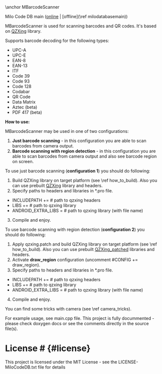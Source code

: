 \anchor MBarcodeScanner

Milo Code DB main ([online](https://qtdocs.milosolutions.com/milo-code-db/main/) | [offline](\ref milodatabasemain))

MBarcodeScanner is used for scanning barcodes and QR codes. It's based on [QZXing](https://github.com/ftylitak/qzxing) library.

Supports barcode decoding for the following types: 

 * UPC-A 	
 * UPC-E 	
 * EAN-8 	
 * EAN-13 	
 * ITF 	
 * Code 39 
 * Code 93 	
 * Code 128 	
 * Codabar 	
 * QR Code
 * Data Matrix
 * Aztec (beta)
 * PDF 417 (beta)

**How to use:**

MBarcodeScanner may be used in one of two configurations:

1. **Just barcode scanning** - in this configuration you are able to scan barcodes from camera output. 
2. **Barcode scanning with region detection** - in this configuration you are able to scan barcodes from camera output and also see barcode region on screen.

To use just barcode scanning (**configuration 1**) you should do following:
1. Build QZXing library on target platform (see \ref how_to_build). Also you can use prebuilt [QZXing](https://seafile.milosolutions.com/d/248e22bd10/) library and headers.
2. Specify paths to headers and libraries in *.pro file.
  * INCLUDEPATH += # path to qzxing headers
  * LIBS += # path to qzxing library
  * ANDROID_EXTRA_LIBS = # path to qzxing library (with file name)
3. Compile and enjoy.

To use barcode scanning with region detection (**configuration 2**) you should do following:
1. Apply qzxing.patch and build QZXing library on target platform (see \ref how_to_build). Also you can use prebuilt [QZXing_patched](https://seafile.milosolutions.com/d/e53be4943e/) libraries and headers.
2. Activate **draw_region** configuration (uncomment #CONFIG += draw_region).
3. Specify paths to headers and libraries in *.pro file.
  * INCLUDEPATH += # path to qzxing headers
  * LIBS += # path to qzxing library
  * ANDROID_EXTRA_LIBS = # path to qzxing library (with file name)
4. Compile and enjoy.

You can find some tricks with camera (see \ref camera_tricks).

For example usage, see main.cpp file. This project is fully docummented - please check doxygen docs or see the comments directly in the source file(s).

# License # {#license}

This project is licensed under the MIT License - see the LICENSE-MiloCodeDB.txt file for details
